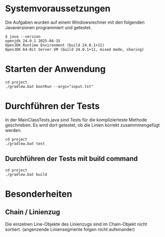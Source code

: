 # Systemvoraussetzungen

Die Aufgaben wurden auf einem Windowsrechner mit den folgenden Javaversionen programmiert und getestet.

```
$ java --version
openjdk 24.0.1 2025-04-15
OpenJDK Runtime Environment (build 24.0.1+11)
OpenJDK 64-Bit Server VM (build 24.0.1+11, mixed mode, sharing)
```


# Starten der Anwendung

```
cd project
./gradlew.bat bootRun --args="input.txt"
```



# Durchführen der Tests

In der MainClassTests.java sind Tests für die komplizierteste Methode geschrieben.
Es wird dort getestet, ob die Linien korrekt zusammmengefügt werden.


```
cd project
./gradlew.bat test
```

## Durchführen der Tests mit build command

```
cd project
./gradlew.bat build
```


# Besonderheiten

## Chain / Linienzug

Die einzelnen Line-Objekte des Linienzugs sind im Chain-Objekt nicht sortiert. 
(angenzende Liniensegmente folgen nicht aufeinander)



